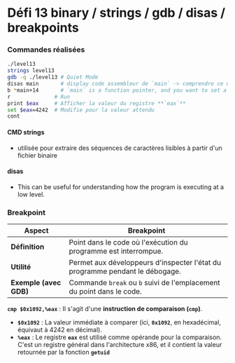 # Défi 13  binary / strings / gdb / disas / breakpoints
### Commandes réalisées
```bash
./level13
strings level13
gdb -q ./level13 # Quiet Mode
disas main       # display code assembleur de `main` -> comprendre ce que fait exactement cette fonction
b *main+14       # `main` is a function pointer, and you want to set a breakpoint at a specific offset from the beginning of the function pointed to by `main` = un point d'arrêt 14 octets après le début de la fonction `main`
r              # Run
print $eax     # Afficher la valeur du registre **`eax`**
set $eax=4242  # Modifie pour la valeur attendu
cont
```
#### CMD strings
* utilisée pour extraire des séquences de caractères lisibles à partir d'un fichier binaire
#### disas
* This can be useful for understanding how the program is executing at a low level.
### Breakpoint
| Aspect | Breakpoint |
| ---- | ---- |
| **Définition** | Point dans le code où l'exécution du programme est interrompue. |
| **Utilité** | Permet aux développeurs d'inspecter l'état du programme pendant le débogage. |
| **Exemple (avec GDB)** | Commande `break` ou `b` suivi de l'emplacement du point dans le code. |
**`cmp $0x1092,%eax`** : Il s'agit d'une **instruction de comparaison (`cmp`)**.
- **`$0x1092`** : La valeur immédiate à comparer (ici, **`0x1092`**, en hexadécimal, équivaut à 4242 en décimal).
- **`%eax`** : Le registre **`eax`** est utilisé comme opérande pour la comparaison. C'est un registre général dans l'architecture x86, et il contient la valeur retournée par la fonction **`getuid`**